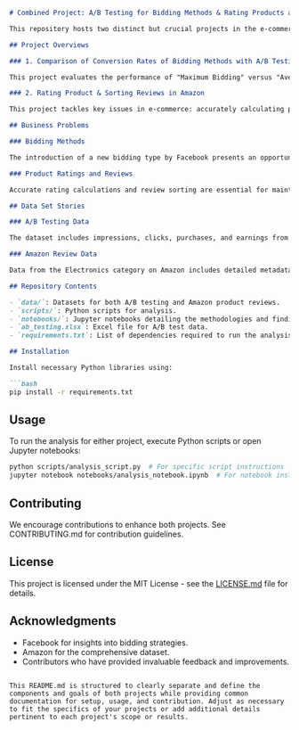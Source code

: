 ```markdown
# Combined Project: A/B Testing for Bidding Methods & Rating Products and Sorting Reviews on Amazon

This repository hosts two distinct but crucial projects in the e-commerce and digital marketing domains. The first project analyzes the effectiveness of different bidding methods in digital advertising, while the second focuses on rating products and sorting reviews on Amazon. Both aim to optimize e-commerce strategies and enhance customer experiences.

## Project Overviews

### 1. Comparison of Conversion Rates of Bidding Methods with A/B Testing

This project evaluates the performance of "Maximum Bidding" versus "Average Bidding" introduced by Facebook, determining which method yields higher conversion rates for the client bombabomba.com. The A/B test focuses primarily on the Purchase metric.

### 2. Rating Product & Sorting Reviews in Amazon

This project tackles key issues in e-commerce: accurately calculating product ratings and effectively sorting product reviews. It addresses how misleading reviews can impact sales and explores methodologies to enhance product visibility and buyer satisfaction.

## Business Problems

### Bidding Methods

The introduction of a new bidding type by Facebook presents an opportunity to assess its effectiveness against traditional methods, with the goal of maximizing conversion rates for advertisers.

### Product Ratings and Reviews

Accurate rating calculations and review sorting are essential for maintaining trust and satisfaction among e-commerce customers, directly influencing purchasing decisions and overall user experience.

## Data Set Stories

### A/B Testing Data

The dataset includes impressions, clicks, purchases, and earnings from two groups: one using Maximum Bidding and the other using Average Bidding.

### Amazon Review Data

Data from the Electronics category on Amazon includes detailed metadata such as product IDs, user ratings, review texts, and vote counts for helpfulness.

## Repository Contents

- `data/`: Datasets for both A/B testing and Amazon product reviews.
- `scripts/`: Python scripts for analysis.
- `notebooks/`: Jupyter notebooks detailing the methodologies and findings.
- `ab_testing.xlsx`: Excel file for A/B test data.
- `requirements.txt`: List of dependencies required to run the analysis scripts and notebooks.

## Installation

Install necessary Python libraries using:

```bash
pip install -r requirements.txt
```

## Usage

To run the analysis for either project, execute Python scripts or open Jupyter notebooks:

```bash
python scripts/analysis_script.py  # For specific script instructions
jupyter notebook notebooks/analysis_notebook.ipynb  # For notebook instructions
```

## Contributing

We encourage contributions to enhance both projects. See CONTRIBUTING.md for contribution guidelines.

## License

This project is licensed under the MIT License - see the [LICENSE.md](LICENSE.md) file for details.

## Acknowledgments

- Facebook for insights into bidding strategies.
- Amazon for the comprehensive dataset.
- Contributors who have provided invaluable feedback and improvements.

```

This README.md is structured to clearly separate and define the components and goals of both projects while providing common documentation for setup, usage, and contribution. Adjust as necessary to fit the specifics of your projects or add additional details pertinent to each project's scope or results.
